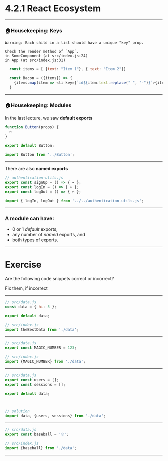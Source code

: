 # 4.2.1 React Ecosystem

---

### 🏠Housekeeping: Keys

```
Warning: Each child in a list should have a unique "key" prop.

Check the render method of `App`.
in SomeComponent (at src/index.js:24)
in App (at src/index.js:31)
```

```javascript
  const items = [ {text: "Item 1"}, { text: "Item 2"}]

  const Bacon = ({items}) => {
    {items.map(item => <li key={`id${item.text.replace(" ", "-")}`>{item.text}}></li>)}
  }
```

---

### 🏠Housekeeping: Modules

In the last lecture, we saw **default exports**

```js
function Button(props) {
  ✂️
}

export default Button;
```

```js
import Button from '../Button';
```

---

There are also **named exports**

```js
// authentication-utils.js
export const signUp = () => { ✂️ };
export const logIn = () => { ✂️ };
export const logOut = () => { ✂️ };
```

```js
import { logIn, logOut } from '../../authentication-utils.js';
```

---

### A module can have:

- 0 or 1 _default_ exports,
- any number of _named_ exports, and
- both types of exports.

---

# Exercise

Are the following code snippets correct or incorrect?

Fix them, if incorrect

---

```js
// src/data.js
const data = { hi: 5 };

export default data;
```

```js
// src/index.js
import theBestData from './data';

```

---

```js
// src/data.js
export const MAGIC_NUMBER = 123;
```

```js
// src/index.js
import {MAGIC_NUMBER} from './data';
```

---

```js
// src/data.js
export const users = [];
export const sessions = [];

export default data;
```

```js


// solution
import data, {users, sessions} from './data';
```

---

```js
// src/data.js
export const baseball = '⚾️';

```

```js
// src/index.js
import {baseball} from './data';
```

---
